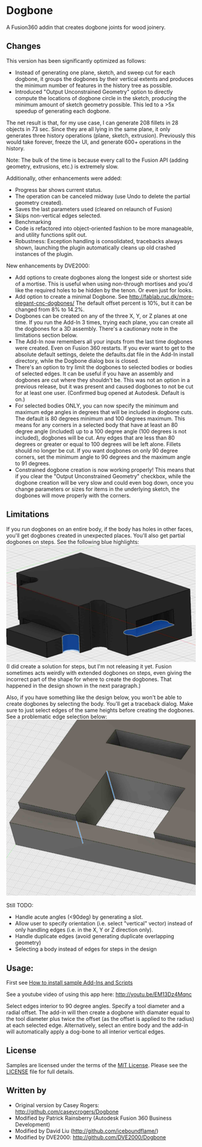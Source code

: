 # Dogbone

A Fusion360 addin that creates dogbone joints for wood joinery.


## Changes

This version has been significantly optimized as follows:
- Instead of generating one plane, sketch, and sweep cut for each dogbone, it groups the dogbones by their vertical
  extents and produces the minimum number of features in the history tree as possible.
- Introduced "Output Unconstrained Geometry" option to directly compute the locations of dogbone circle in the sketch,
  producing the minimum amount of sketch geometry possible. This led to a >5x speedup of generating each dogbone.

The net result is that, for my use case, I can generate 208 fillets in 28 objects in 73 sec. Since they are all lying
in the same plane, it only generates three history operations (plane, sketch, extrusion). Previously this would take
forever, freeze the UI, and generate 600+ operations in the history.

Note: The bulk of the time is because every call to the Fusion API (adding geometry, extrusions, etc.) is extremely
slow.

Additionally, other enhancements were added:
- Progress bar shows current status.
- The operation can be canceled midway (use Undo to delete the partial geometry created).
- Saves the last parameters used (cleared on relaunch of Fusion)
- Skips non-vertical edges selected.
- Benchmarking
- Code is refactored into object-oriented fashion to be more manageable, and utility functions split out.
- Robustness: Exception handling is consolidated, tracebacks always shown, launching the plugin automatically cleans up
  old crashed instances of the plugin.

New enhancements by DVE2000:
- Add options to create dogbones along the longest side or shortest side of a mortise. This is useful when using non-through
  mortises and you'd like the required holes to be hidden by the tenon. Or even just for looks.
- Add option to create a minimal Dogbone. See http://fablab.ruc.dk/more-elegant-cnc-dogbones/
  The default offset percent is 10%, but it can be changed from 8% to 14.2%.
- Dogbones can be created on any of the three X, Y, or Z planes at one time. If you run the Add-In 3 times, trying 
  each plane, you can create all the dogbones for a 3D assembly. There's a cautionary note in the limitations section below.
- The Add-In now remembers all your inputs from the last time dogbones were created. Even on Fusion 360 restarts.
  If you ever want to get to the absolute default settings, delete the defaults.dat file in the Add-In install directory,
  while the Dogbone dialog box is closed.
- There's an option to try limit the dogbones to selected bodies or bodies of selected edges. It can be useful if
  you have an assembly and dogbones are cut where they shouldn't be. This was not an option in a previous release,
  but it was present and caused dogbones to not be cut for at least one user. (Confirmed bug opened at Autodesk. Default is on.)
- For selected bodies ONLY, you can now specify the minimum and maximum edge angles in degrees that will be included in dogbone
  cuts. The default is 80 degrees minimum and 100 degrees maximum. This means for any corners in a selected body that have at
  least an 80 degree angle (included) up to a 100 degree angle (100 degrees is not included), dogbones will be cut. Any edges that
  are less than 80 degrees or greater or equal to 100 degrees will be left alone. Fillets should no longer be cut. If you 
  want dogbones on only 90 degree corners, set the minimum angle to 90 degrees and the maximum angle to 91 degrees.
- Constrained dogbone creation is now working properly! This means that if you clear the "Output Unconstrained Geometry" checkbox, while the 
  dogbone creation will be very slow and could even bog down, once you change parameters or sizes for items in the underlying sketch,
  the dogbones will move properly with the corners.

## Limitations
If you run dogbones on an entire body, if the body has holes in other faces, you'll get dogbones created in unexpected places. You'll also
get partial dogbones on steps. See the following blue highlights:
![Caution](./Resources/caution.jpg)
(I did create a solution for steps, but I'm not releasing it yet. Fusion sometimes acts weirdly with extended dogbones on steps, even giving
the incorrect part of the shape for where to create the dogbones. That happened in the design shown in the next paragraph.)

Also, if you have something like the design below, you won't be able to create dogbones by selecting the body. You'll get a traceback dialog. 
Make sure to just select edges of the same heights before creating the dogbones. See a problematic edge selection below:
![Problems](./Resources/problems.jpg)


Still TODO:
- Handle acute angles (<90deg) by generating a slot.
- Allow user to specify orientation (i.e. select "vertical" vector) instead of only handling edges (i.e. in the X, Y or Z direction only).
- Handle duplicate edges (avoid generating duplicate overlapping geometry)
- Selecting a body instead of edges for steps in the design

## Usage:

First see [How to install sample Add-Ins and Scripts](https://rawgit.com/AutodeskFusion360/AutodeskFusion360.github.io/master/Installation.html)

See a youtube video of using this app here:
http://youtu.be/EM13Dz4Mqnc

Select edges interior to 90 degree angles. Specify a tool diameter and a radial offset.
The add-in will then create a dogbone with diamater equal to the tool diameter plus
twice the offset (as the offset is applied to the radius) at each selected edge.
Alternatively, select an entire body and the add-in will automatically apply a dog-bone to all interior vertical edges.


## License

Samples are licensed under the terms of the [MIT License](http://opensource.org/licenses/MIT). Please see the [LICENSE](LICENSE) file for full details.


## Written by

- Original version by Casey Rogers: http://github.com/caseycrogers/Dogbone
- Modified by Patrick Rainsberry (Autodesk Fusion 360 Business Development)
- Modified by David Liu (http://github.com/iceboundflame/)
- Modified by DVE2000: http://github.com/DVE2000/Dogbone
